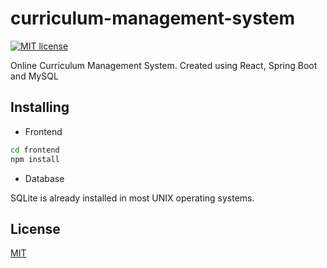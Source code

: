 # curriculum-management-system
[![MIT license](https://img.shields.io/badge/License-MIT-blue.svg)](https://lbesson.mit-license.org/)

Online Curriculum Management System. Created using React, Spring Boot and MySQL 

## Installing
- Frontend

```sh
cd frontend
npm install
```

- Database

SQLite is already installed in most UNIX operating systems.

## License
[MIT](LICENSE.md)
